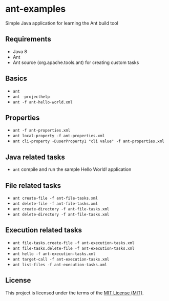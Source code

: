 # ant-examples
Simple Java application for learning the Ant build tool

## Requirements

* Java 8
* Ant
* Ant source (org.apache.tools.ant) for creating custom tasks

## Basics

* `ant`
* `ant -projecthelp`
* `ant -f ant-hello-world.xml`

## Properties

* `ant -f ant-properties.xml`
* `ant local-property -f ant-properties.xml`
* `ant cli-property -DuserProperty1 "cli value" -f ant-properties.xml`

## Java related tasks

* `ant` compile and run the sample Hello World! application

## File related tasks

* `ant create-file -f ant-file-tasks.xml`
* `ant delete-file -f ant-file-tasks.xml`
* `ant create-directory -f ant-file-tasks.xml`
* `ant delete-directory -f ant-file-tasks.xml`

## Execution related tasks 

* `ant file-tasks.create-file -f ant-execution-tasks.xml`
* `ant file-tasks.delete-file -f ant-execution-tasks.xml`
* `ant hello -f ant-execution-tasks.xml`
* `ant target-call -f ant-execution-tasks.xml`
* `ant list-files -f ant-execution-tasks.xml`

## License

This project is licensed under the terms of the [MIT License (MIT)](LICENSE).
